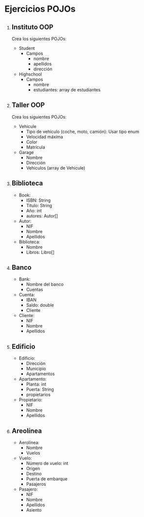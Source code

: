 # Ejercicios POJOs



1.  ## Instituto OOP



    Crea los siguientes POJOs:

    * Student
      * Campos
        * nombre
        * apellidos
        * dirección
    * Highschool
      * Campos
        * nombre
        * estudiantes: array de estudiantes
2.  ## Taller OOP



    Crea los siguientes POJOs:

    * Vehicule
      * Tipo de vehiculo (coche, moto, camión): Usar tipo enum
      * Velocidad máxima
      * Color
      * Matrícula
    * Garage
      * Nombre
      * Dirección
      * Vehiculos (array de Vehicule)
3. ## Biblioteca
   * Book:
     * ISBN: String
     * Titulo: String
     * Año: int
     * autores: Autor\[]
   * Autor:
     * NIF
     * Nombre
     * Apellidos
   * Biblioteca:
     * Nombre
     * Libros: Libro\[]
4. ## Banco
   * Bank:
     * Nombre del banco
     * Cuentas
   * Cuenta:
     * IBAN
     * Saldo: double
     * Cliente
   * Cliente:
     * NIF
     * Nombre
     * Apellidos
5. ## Edificio
   * Edificio:
     * Dirección
     * Municipio
     * Apartamentos
   * Apartamento:
     * Planta: int
     * Puerta: String
     * propietarios
   * Propietario:
     * NIF
     * Nombre
     * Apellidos
6. ## Areolínea
   * Aerolínea:
     * Nombre
     * Vuelos
   * Vuelo:
     * Número de vuelo: int
     * Origen
     * Destino
     * Puerta de embarque
     * Pasajeros
   * Pasajero:
     * NIF
     * Nombre
     * Apellidos
     * Asiento
